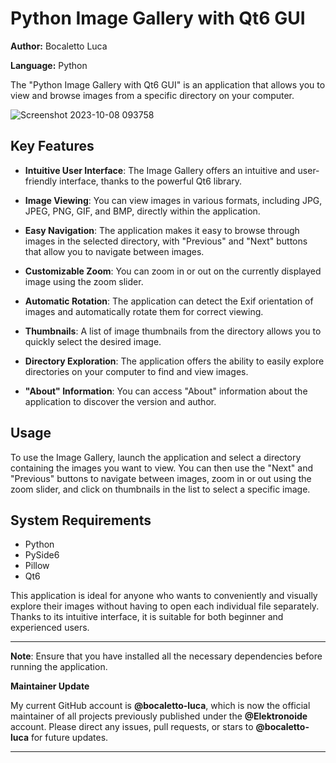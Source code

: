 # Python Image Gallery with Qt6 GUI

**Author:** Bocaletto Luca

**Language:** Python

The "Python Image Gallery with Qt6 GUI" is an application that allows you to view and browse images from a specific directory on your computer.

![Screenshot 2023-10-08 093758](https://github.com/elektronoide/Gallery-Image/assets/134635227/bbc174c7-3e5d-4e99-95ee-e6019a73994b)

## Key Features

- **Intuitive User Interface**: The Image Gallery offers an intuitive and user-friendly interface, thanks to the powerful Qt6 library.

- **Image Viewing**: You can view images in various formats, including JPG, JPEG, PNG, GIF, and BMP, directly within the application.

- **Easy Navigation**: The application makes it easy to browse through images in the selected directory, with "Previous" and "Next" buttons that allow you to navigate between images.

- **Customizable Zoom**: You can zoom in or out on the currently displayed image using the zoom slider.

- **Automatic Rotation**: The application can detect the Exif orientation of images and automatically rotate them for correct viewing.

- **Thumbnails**: A list of image thumbnails from the directory allows you to quickly select the desired image.

- **Directory Exploration**: The application offers the ability to easily explore directories on your computer to find and view images.

- **"About" Information**: You can access "About" information about the application to discover the version and author.

## Usage

To use the Image Gallery, launch the application and select a directory containing the images you want to view. You can then use the "Next" and "Previous" buttons to navigate between images, zoom in or out using the zoom slider, and click on thumbnails in the list to select a specific image.

## System Requirements

- Python
- PySide6
- Pillow
- Qt6

This application is ideal for anyone who wants to conveniently and visually explore their images without having to open each individual file separately. Thanks to its intuitive interface, it is suitable for both beginner and experienced users.

---

**Note**: Ensure that you have installed all the necessary dependencies before running the application.

**Maintainer Update**

My current GitHub account is **@bocaletto-luca**, which is now the official maintainer of all projects previously published under the **@Elektronoide** account. Please direct any issues, pull requests, or stars to **@bocaletto-luca** for future updates.

---
